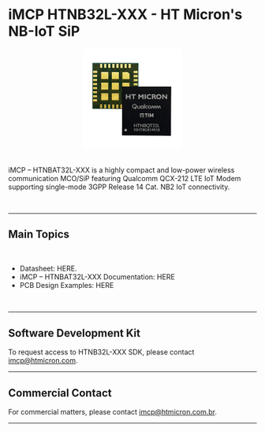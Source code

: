 # iMCP HTNB32L-XXX - HT Micron's NB-IoT SiP

<div align="center">
  <img src='.gitkeep/htnb32l-xxx.png' id="htnb32l" height="40%" width="40%"/>
</div>

<br/>

iMCP – HTNBAT32L-XXX is a highly compact and low-power wireless communication MCO/SiP featuring Qualcomm QCX-212 LTE IoT Modem supporting single-mode 3GPP Release 14 Cat. NB2 IoT connectivity.

<br/>
<hr>

## Main Topics

<br/>

* Datasheet: HERE.
* iMCP – HTNBAT32L-XXX Documentation: HERE
* PCB Design Examples: HERE

<br/>
<hr>

## Software Development Kit

To request access to HTNB32L-XXX SDK, please contact imcp@htmicron.com.

<hr>

## Commercial Contact

For commercial matters, please contact imcp@htmicron.com.br.

<hr>
